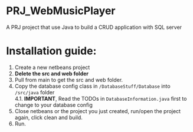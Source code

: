 # PRJ_WebMusicPlayer
A PRJ project that use Java to build a CRUD application with SQL server
# Installation guide:
1. Create a new netbeans project
2. **Delete the src and web folder**
3. Pull from main to get the src and web folder.
4. Copy the database config class in `/DatabaseStuff/Database` into `/src/java` folder  
4.1. **IMPORTANT**, Read the TODOs in `DatabaseInformation.java` first to change to your database config
5. Close netbeans or the project you just created, run/open the project again, click clean and build.
6. Run.
